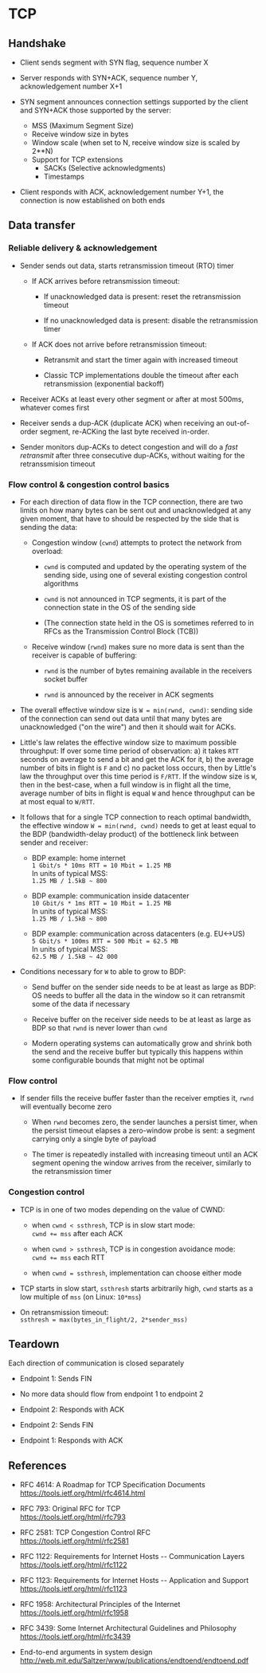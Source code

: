 # TCP

## Handshake

- Client sends segment with SYN flag, sequence number X

- Server responds with SYN+ACK, sequence number Y, acknowledgement number X+1

- SYN segment announces connection settings supported by the client and SYN+ACK
  those supported by the server:
    - MSS (Maximum Segment Size)
    - Receive window size in bytes
    - Window scale (when set to N, receive window size is scaled by 2**N)
    - Support for TCP extensions
        - SACKs (Selective acknowledgments)
        - Timestamps

- Client responds with ACK, acknowledgement number Y+1, the connection is now
  established on both ends

## Data transfer

### Reliable delivery & acknowledgement

- Sender sends out data, starts retransmission timeout (RTO) timer

    - If ACK arrives before retransmission timeout:

      - If unacknowledged data is present: reset the retransmission timeout

      - If no unacknowledged data is present: disable the retransmission timer

    - If ACK does not arrive before retransmission timeout:

      - Retransmit and start the timer again with increased timeout

      - Classic TCP implementations double the timeout after each retransmission
        (exponential backoff)

- Receiver ACKs at least every other segment or after at most 500ms, whatever
  comes first

- Receiver sends a dup-ACK (duplicate ACK) when receiving an out-of-order
  segment, re-ACKing the last byte received in-order.

- Sender monitors dup-ACKs to detect congestion and will do a *fast retransmit*
  after three consecutive dup-ACKs, without waiting for the retranssmision
  timeout

### Flow control & congestion control basics

- For each direction of data flow in the TCP connection, there are two limits on
  how many bytes can be sent out and unacknowledged at any given moment, that
  have to should be respected by the side that is sending the data:

  - Congestion window (`cwnd`) attempts to protect the network from overload:

    - `cwnd` is computed and updated by the operating system of the sending
      side, using one of several existing congestion control algorithms

    - `cwnd` is not announced in TCP segments, it is part of the connection
      state in the OS of the sending side

    - (The connection state held in the OS is sometimes referred to in RFCs as
      the Transmission Control Block (TCB))

  - Receive window (`rwnd`) makes sure no more data is sent than the receiver is
    capable of buffering:

    - `rwnd` is the number of bytes remaining available in the receivers socket
      buffer

    - `rwnd` is announced by the receiver in ACK segments

- The overall effective window size is `W = min(rwnd, cwnd)`: sending side of
  the connection can send out data until that many bytes are unacknowledged ("on
  the wire") and then it should wait for ACKs.

- Little's law relates the effective window size to maximum possible throughput:
  If over some time period of observation: a) it takes `RTT` seconds on average
  to send a bit and get the ACK for it, b) the average number of bits in flight
  is `F` and c) no packet loss occurs, then by Little's law the throughput over
  this time period is `F/RTT`. If the window size is `W`, then in the best-case,
  when a full window is in flight all the time, average number of bits in flight
  is equal `W` and hence throughput can be at most equal to `W/RTT`.

- It follows that for a single TCP connection to reach optimal bandwidth, the
  effective window `W = min(rwnd, cwnd)` needs to get at least equal to the BDP
  (bandwidth-delay product) of the bottleneck link between sender and receiver:

  - BDP example: home internet  
    `1 Gbit/s * 10ms RTT = 10 Mbit = 1.25 MB`  
    In units of typical MSS:  
    `1.25 MB / 1.5kB ~ 800`

  - BDP example: communication inside datacenter  
    `10 Gbit/s * 1ms RTT = 10 Mbit = 1.25 MB`  
    In units of typical MSS:  
    `1.25 MB / 1.5kB ~ 800`

  - BDP example: communication across datacenters (e.g. EU<->US)  
    `5 Gbit/s * 100ms RTT = 500 Mbit = 62.5 MB`  
    In units of typical MSS:  
    `62.5 MB / 1.5kB ~ 42 000`

- Conditions necessary for `W` to able to grow to BDP:

  - Send buffer on the sender side needs to be at least as large as BDP: OS
    needs to buffer all the data in the window so it can retransmit some of the
    data if necessary

  - Receive buffer on the receiver side needs to be at least as large as BDP so
    that `rwnd` is never lower than `cwnd`

  - Modern operating systems can automatically grow and shrink both the send and
    the receive buffer but typically this happens within some configurable
    bounds that might not be optimal

### Flow control

- If sender fills the receive buffer faster than the receiver empties it, `rwnd`
  will eventually become zero

    - When `rwnd` becomes zero, the sender launches a persist timer, when the
      persist timeout elapses a zero-window probe is sent: a segment carrying
      only a single byte of payload

    - The timer is repeatedly installed with increasing timeout until an ACK
      segment opening the window arrives from the receiver, similarly to the
      retransmission timer

### Congestion control

- TCP is in one of two modes depending on the value of CWND:

    - when `cwnd < ssthresh`, TCP is in slow start mode:  
      `cwnd += mss` after each ACK

    - when `cwnd > ssthresh`, TCP is in congestion avoidance mode:  
      `cwnd += mss` each RTT

    - when `cwnd = ssthresh`, implementation can choose either mode

- TCP starts in slow start, `ssthresh` starts arbitrarily high, `cwnd` starts as
  a low multiple of `mss` (on Linux: `10*mss`)

- On retransmission timeout:  
  `ssthresh = max(bytes_in_flight/2, 2*sender_mss)`

## Teardown

Each direction of communication is closed separately

- Endpoint 1: Sends FIN

- No more data should flow from endpoint 1 to endpoint 2

- Endpoint 2: Responds with ACK

- Endpoint 2: Sends FIN

- Endpoint 1: Responds with ACK

## References

- RFC 4614: A Roadmap for TCP Specification Documents  
  <https://tools.ietf.org/html/rfc4614.html>

- RFC 793: Original RFC for TCP  
  <https://tools.ietf.org/html/rfc793>

- RFC 2581: TCP Congestion Control RFC  
  <https://tools.ietf.org/html/rfc2581>

- RFC 1122: Requirements for Internet Hosts -- Communication Layers  
  <https://tools.ietf.org/html/rfc1122>

- RFC 1123: Requirements for Internet Hosts -- Application and Support  
  <https://tools.ietf.org/html/rfc1123>

- RFC 1958: Architectural Principles of the Internet  
  <https://tools.ietf.org/html/rfc1958>

- RFC 3439: Some Internet Architectural Guidelines and Philosophy  
  <https://tools.ietf.org/html/rfc3439>

- End-to-end arguments in system design  
  <http://web.mit.edu/Saltzer/www/publications/endtoend/endtoend.pdf>
